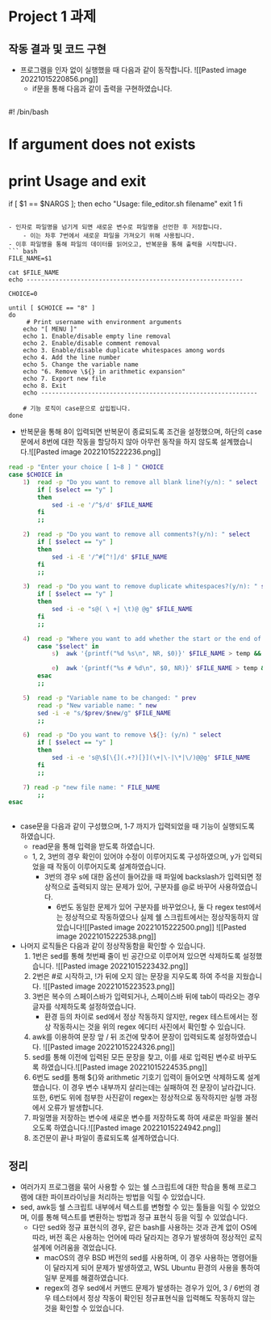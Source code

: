 # Project 1 과제
## 작동 결과 및 코드 구현
- 프로그램을 인자 없이 실행했을 때 다음과 같이 동작합니다. ![[Pasted image 20221015220856.png]]
	- if문을 통해 다음과 같이 출력을 구현하였습니다.
	```bash
#! /bin/bash
#

# If argument does not exists
# print Usage and exit
if [ $1 == $NARGS ];
then
    echo "Usage: file_editor.sh filename"
    exit 1
fi
```

- 인자로 파일명을 넘기게 되면 새로운 변수로 파일명을 선언한 후 저장합니다.
	- 이는 차후 7번에서 새로운 파일을 가져오기 위해 사용됩니다.
- 이후 파일명을 통해 파일의 데이터를 읽어오고, 반복문을 통해 출력을 시작합니다.
``` bash
FILE_NAME=$1

cat $FILE_NAME
echo ------------------------------------------------------------

CHOICE=0

until [ $CHOICE == "8" ]
do
	 # Print username with environment arguments
    echo "[ MENU ]"
    echo 1. Enable/disable empty line removal
    echo 2. Enable/disable comment removal
    echo 3. Enable/disable duplicate whitespaces among words
    echo 4. Add the line number
    echo 5. Change the variable name
    echo "6. Remove \${} in arithmetic expansion"
    echo 7. Export new file
    echo 8. Exit
    echo ------------------------------------------------------------

	# 기능 로직이 case문으로 삽입됩니다.
done
```
- 반복문을 통해 8이 입력되면 반복문이 종료되도록 조건을 설정했으며, 하단의 case문에서 8번에 대한 작동을 할당하지 않아 아무런 동작을 하지 않도록 설계했습니다.![[Pasted image 20221015222236.png]]

```bash
read -p "Enter your choice [ 1~8 ] " CHOICE
case $CHOICE in
	1)  read -p "Do you want to remove all blank line?(y/n): " select
		if [ $select == "y" ]
		then
			sed -i -e '/^$/d' $FILE_NAME
		fi
		;;

	2)  read -p "Do you want to remove all comments?(y/n): " select
		if [ $select == "y" ]
		then
			sed -i -E '/^#[^!]/d' $FILE_NAME
		fi
		;;

	3)  read -p "Do you want to remove duplicate whitespaces?(y/n): " select
		if [ $select == "y" ]
		then
			sed -i -e "s@( \ +| \t)@ @g" $FILE_NAME
		fi
		;;

	4)  read -p "Where you want to add whether the start or the end of the line. (s/e) " select
		case "$select" in
			s)  awk '{printf("%d %s\n", NR, $0)}' $FILE_NAME > temp &&  mv -f temp $FILE_NAME;;

			e)  awk '{printf("%s # %d\n", $0, NR)}' $FILE_NAME > temp && mv -f temp $FILE_NAME;;
		esac
		;;

	5)  read -p "Variable name to be changed: " prev
		read -p "New variable name: " new
		sed -i -e "s/$prev/$new/g" $FILE_NAME
		;;

	6)  read -p "Do you want to remove \${}: (y/n) " select
		if [ $select == "y" ]
		then
			sed -i -e 's@\$[\{](.+?)[}](\+|\-|\*|\/)@@g' $FILE_NAME
		fi
		;;

	7) read -p "new file name: " FILE_NAME
		;;
esac
 
```
- case문을 다음과 같이 구성했으며, 1-7 까지가 입력되었을 때 기능이 실행되도록 하였습니다.
	- read문을 통해 입력을 받도록 하였습니다.
	- 1, 2, 3번의 경우 확인이 있어야 수정이 이루어지도록 구성하였으며, y가 입력되었을 때 작동이 이루어지도록 설계하였습니다.
		- 3번의 경우 s에 대한 옵션이 들어갔을 때 파일에 backslash가 입력되면 정상적으로 출력되지 않는 문제가 있어, 구분자를 @로 바꾸어 사용하였습니다.
			- 6번도 동일한 문제가 있어 구분자를 바꾸었으나, 둘 다 regex test에서는 정상적으로 작동하였으나 실제 쉘 스크립트에서는 정상작동하지 않았습니다![[Pasted image 20221015222500.png]] ![[Pasted image 20221015222538.png]]
- 나머지 로직들은 다음과 같이 정상작동함을 확인할 수 있습니다.
	1. 1번은 sed를 통해 첫번째 줄이 빈 공간으로 이루어져 있으면 삭제하도록 설정했습니다. ![[Pasted image 20221015223432.png]]
	2. 2번은 \#로 시작하고, !가 뒤에 오지 않는 문장을 지우도록 하여 주석을 지웠습니다. ![[Pasted image 20221015223523.png]] 
	3. 3번은 복수의 스페이스바가 입력되거나, 스페이스바 뒤에 tab이 따라오는 경우 글자를 삭제하도록 설정하였습니다.
		- 환경 등의 차이로 sed에서 정상 작동하지 않지만, regex 테스트에서는 정상 작동하시는 것을 위의 regex 에디터 사진에서 확인할 수 있습니다.
	4. awk를 이용하여 문장 앞 / 뒤 조건에 맞추어 문장이 입력되도록 설정하였습니다. ![[Pasted image 20221015224326.png]]
	5. sed를 통해 이전에 입력된 모든 문장을 찾고, 이를 새로 입력된 변수로 바꾸도록 하였습니다.![[Pasted image 20221015224535.png]]
	6. 6번도 sed를 통해 ${}와 arithmetic 기호기 입력이 들어오면 삭제하도록 설계했습니다. 이 경우 변수 내부까지 살리는데는 실패하여 전 문장이 날라갑니다. 또한, 6번도 위에 첨부한 사진같이 regex는 정상적으로 동작하지만 실행 과정에서 오류가 발생합니다.
	7. 파일명을 저장하는 변수에 새로운 변수를 저장하도록 하여 새로운 파일을 불러오도록 하였습니다.![[Pasted image 20221015224942.png]]
	8. 조건문이 끝나 파일이 종료되도록 설계하였습니다.

## 정리
- 여러가지 프로그램을 묶어 사용할 수 있는 쉘 스크립트에 대한 학습을 통해 프로그램에 대한 파이프라이닝을 처리하는 방법을 익힐 수 있었습니다.
- sed, awk등 쉘 스크립트 내부에서 텍스트를 변형할 수 있는 툴들을 익힐 수 있었으며, 이를 통해 텍스트를 변환하는 방법과 정규 표현식 등을 익힐 수 있었습니다.
	- 다만 sed와 정규 표현식의 경우, 같은 bash를 사용하는 것과 관계 없이 OS에 따라, 버전 혹은 사용하는 언어에 따라 달라지는 경우가 발생하여 정상적인 로직 설계에 어려움을 겪었습니다.
		- macOS의 경우 BSD 버전의 sed를 사용하며, 이 경우 사용하는 명령어들이 달라지게 되어 문제가 발생하였고, WSL Ubuntu 환경의 사용을 통하여 일부 문제를 해결하였습니다.
		- regex의 경우 sed에서 커맨드 문제가 발생하는 경우가 있어, 3 / 6번의 경우 테스터에서 정상 작동이 확인된 정규표현식을 입력해도 작동하지 않는 것을 확인할 수 있었습니다.